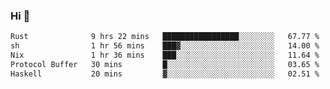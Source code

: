 ### Hi 👋

<!--START_SECTION:waka-->

```txt
Rust              9 hrs 22 mins   █████████████████░░░░░░░░   67.77 %
sh                1 hr 56 mins    ███▓░░░░░░░░░░░░░░░░░░░░░   14.00 %
Nix               1 hr 36 mins    ███░░░░░░░░░░░░░░░░░░░░░░   11.64 %
Protocol Buffer   30 mins         █░░░░░░░░░░░░░░░░░░░░░░░░   03.65 %
Haskell           20 mins         ▓░░░░░░░░░░░░░░░░░░░░░░░░   02.51 %
```

<!--END_SECTION:waka-->
